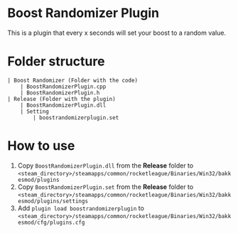# Boost Randomizer Plugin
This is a plugin that every x seconds will set your boost to a random value.

# Folder structure
```
| Boost Randomizer (Folder with the code)
    | BoostRandomizerPlugin.cpp
    | BoostRandomizerPlugin.h
| Release (Folder with the plugin)
    | BoostRandomizerPlugin.dll
    | Setting
        | boostrandomizerplugin.set
```

# How to use
1. Copy ```BoostRandomizerPlugin.dll``` from the **Release** folder to ```<steam_directory>/steamapps/common/rocketleague/Binaries/Win32/bakkesmod/plugins```
1. Copy ```BoostRandomizerPlugin.set``` from the **Release** folder to ```<steam_directory>/steamapps/common/rocketleague/Binaries/Win32/bakkesmod/plugins/settings```
1. Add ```plugin load boostrandomizerplugin``` to ```<steam_directory>/steamapps/common/rocketleague/Binaries/Win32/bakkesmod/cfg/plugins.cfg```